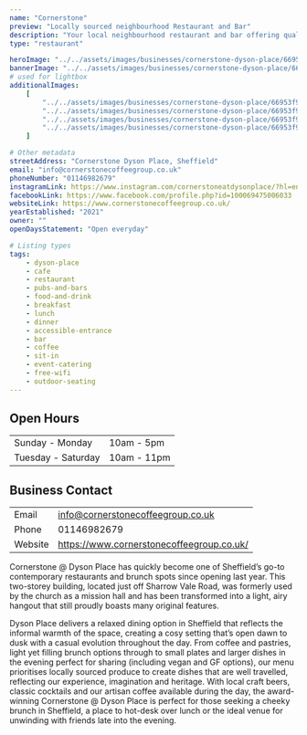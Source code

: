 ```yaml
---
name: "Cornerstone"
preview: "Locally sourced neighbourhood Restaurant and Bar"
description: "Your local neighbourhood restaurant and bar offering quality plates all day, every day. Our life in hospitality has taught us that the best venues are a collection of simple things done well. At the cornerstone of any good venue is good food, sourced locally, made thoughtfully and served with a welcome to match the quality."
type: "restaurant"

heroImage: "../../assets/images/businesses/cornerstone-dyson-place/66953f8aadc2d5cf6630bc87_Cornerstone-1---Richard-Massarella.jpg"
bannerImage: "../../assets/images/businesses/cornerstone-dyson-place/669542287cd5605f6114b791_Cornerstone-80---Richard-Massarella.jpg"
# used for lightbox
additionalImages:
    [
        "../../assets/images/businesses/cornerstone-dyson-place/66953f94b171f8b767f7fc89_Cornerstone-18---Richard-Massarella.jpg",
        "../../assets/images/businesses/cornerstone-dyson-place/66953f945ca5d9b7bd147bd1_Cornerstone-35---Richard-Massarella.jpg",
        "../../assets/images/businesses/cornerstone-dyson-place/66953f9406a42b90cd8925e3_Cornerstone-80---Richard-Massarella.jpg",
        "../../assets/images/businesses/cornerstone-dyson-place/66953f951b9d8939ece5bf23_DSC08564---Richard-Massarella.jpg",
    ]

# Other metadata
streetAddress: "Cornerstone Dyson Place, Sheffield"
email: "info@cornerstonecoffeegroup.co.uk"
phoneNumber: "01146982679"
instagramLink: https://www.instagram.com/cornerstoneatdysonplace/?hl=en
facebookLink: https://www.facebook.com/profile.php?id=100069475006033
websiteLink: https://www.cornerstonecoffeegroup.co.uk/
yearEstablished: "2021"
owner: ""
openDaysStatement: "Open everyday"

# Listing types
tags:
    - dyson-place
    - cafe
    - restaurant
    - pubs-and-bars
    - food-and-drink
    - breakfast
    - lunch
    - dinner
    - accessible-entrance
    - bar
    - coffee
    - sit-in
    - event-catering
    - free-wifi
    - outdoor-seating
---
```


## Open Hours

|                    |             |
| ------------------ | ----------- |
| Sunday - Monday    | 10am - 5pm  |
| Tuesday - Saturday | 10am - 11pm |

## Business Contact

|         |                                           |
| ------- | ----------------------------------------- |
| Email   | info@cornerstonecoffeegroup.co.uk         |
| Phone   | 01146982679                               |
| Website | https://www.cornerstonecoffeegroup.co.uk/ |

Cornerstone @ Dyson Place has quickly become one of Sheffield’s go-to contemporary restaurants and brunch spots since opening last year. This two-storey building, located just off Sharrow Vale Road, was formerly used by the church as a mission hall and has been transformed into a light, airy hangout that still proudly boasts many original features.

Dyson Place delivers a relaxed dining option in Sheffield that reflects the informal warmth of the space, creating a cosy setting that’s open dawn to dusk with a casual evolution throughout the day. From coffee and pastries, light yet filling brunch options through to small plates and larger dishes in the evening perfect for sharing (including vegan and GF options), our menu prioritises locally sourced produce to create dishes that are well travelled, reflecting our experience, imagination and heritage. With local craft beers, classic cocktails and our artisan coffee available during the day, the award-winning Cornerstone @ Dyson Place is perfect for those seeking a cheeky brunch in Sheffield, a place to hot-desk over lunch or the ideal venue for unwinding with friends late into the evening.
